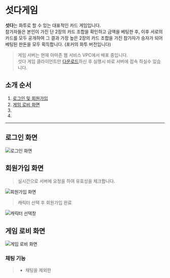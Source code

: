# 섯다게임

<strong>섯다</strong>는 화투로 할 수 있는 대표적인 카드 게임입니다. <br>
참가자들은 본인이 가진 단 2장의 카드 조합을 확인하고 금액을 베팅한 후, 이후 서로의 카드를 모두 공개하여 그 결과 가장 높은 2장의 카드 조합을 가진 참가자가 승자가 되어 베팅된 판돈을 모두 획득합니다. (포커의 화투 버전입니다)

<blockquote>게임 서버는 현재 아마존 웹 서비스 VPC에서 배포 중입니다.<br> 섯다 게임 클라이언트만 <a href="https://drive.google.com/file/d/1pkjSCJg5_KFpaW67MfsgLPa24rtpq7X4/view?usp=sharing">다운로드</a>하신 후 실행시 바로 서버에 접속 하실수 있습니다.</blockquote>

<h2 id="top">소개 순서</h2>
<ol>
  <li><a href="#login">로그인 및 회원가입</a></li>
  <li><a href="#lobby">게임 로비 화면</a></li>
  <li><a href=""></a></li>
  <li><a href=""></a></li>
</ol>
<hr>

<h2 id="login">로그인 화면</h2>
<img src="https://user-images.githubusercontent.com/34783191/107025166-5e7b1700-67ec-11eb-8bd7-d62e784176d6.png" alt="로그인 화면"/>


<h2 id="회원가입">회원가입 화면</h2>
<blockquote>실시간으로 서버에 요청을 하여 유효성을 체크합니다.</blockquote>
<img src="https://user-images.githubusercontent.com/34783191/107060793-bd578500-681a-11eb-9896-de5896195c38.png" alt="회원가입 화면"/>
<blockquote>캐릭터 선택 후 회원가입 완료</blockquote>
<img src="https://user-images.githubusercontent.com/34783191/107060240-1377f880-681a-11eb-9a6a-6fb24814f846.png" alt="캐릭터 선택창"/>

<h2 id="lobby">게임 로비 화면</h2>
<img src="https://user-images.githubusercontent.com/34783191/107061822-f47a6600-681b-11eb-9c38-f8e43a0818c1.png" alt="게임 로비 화면"/>
<h3>채팅 기능</h3>
<blockquote>
  <ul>
    <li>채팅을 제외한 </li>
  <ul>
</blockquote>


<img src="" alt=""/>


